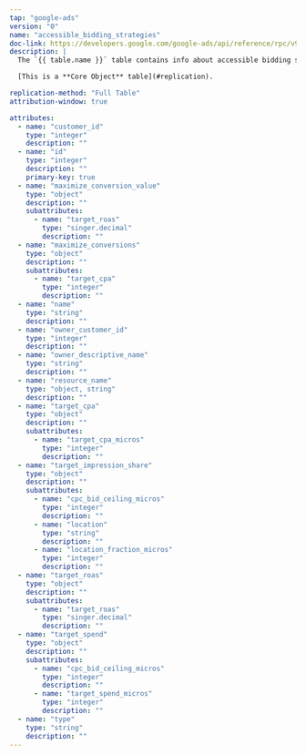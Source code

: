 ```yaml
---
tap: "google-ads"
version: "0"
name: "accessible_bidding_strategies"
doc-link: https://developers.google.com/google-ads/api/reference/rpc/v9/AccessibleBiddingStrategyService
description: |
  The `{{ table.name }}` table contains info about accessible bidding strategies in your Google Ads account.

  [This is a **Core Object** table](#replication).

replication-method: "Full Table"
attribution-window: true

attributes:
  - name: "customer_id"
    type: "integer"
    description: ""
  - name: "id"
    type: "integer"
    description: ""
    primary-key: true
  - name: "maximize_conversion_value"
    type: "object"
    description: ""
    subattributes:
      - name: "target_roas"
        type: "singer.decimal"
        description: ""
  - name: "maximize_conversions"
    type: "object"
    description: ""
    subattributes:
      - name: "target_cpa"
        type: "integer"
        description: ""
  - name: "name"
    type: "string"
    description: ""
  - name: "owner_customer_id"
    type: "integer"
    description: ""
  - name: "owner_descriptive_name"
    type: "string"
    description: ""
  - name: "resource_name"
    type: "object, string"
    description: ""
  - name: "target_cpa"
    type: "object"
    description: ""
    subattributes:
      - name: "target_cpa_micros"
        type: "integer"
        description: ""
  - name: "target_impression_share"
    type: "object"
    description: ""
    subattributes:
      - name: "cpc_bid_ceiling_micros"
        type: "integer"
        description: ""
      - name: "location"
        type: "string"
        description: ""
      - name: "location_fraction_micros"
        type: "integer"
        description: ""
  - name: "target_roas"
    type: "object"
    description: ""
    subattributes:
      - name: "target_roas"
        type: "singer.decimal"
        description: ""
  - name: "target_spend"
    type: "object"
    description: ""
    subattributes:
      - name: "cpc_bid_ceiling_micros"
        type: "integer"
        description: ""
      - name: "target_spend_micros"
        type: "integer"
        description: ""
  - name: "type"
    type: "string"
    description: ""
---
```

